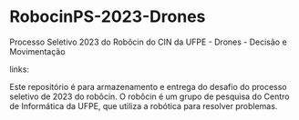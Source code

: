 # RobocinPS-2023-Drones
Processo Seletivo 2023 do Robôcin do CIN da UFPE - Drones - Decisão e Movimentação

links:



Este repositório é para armazenamento e entrega do desafio do processo seletivo de 2023 do robôcin. O robôcin é um grupo de pesquisa do Centro de Informática da UFPE, que utiliza a robótica para resolver problemas. 
